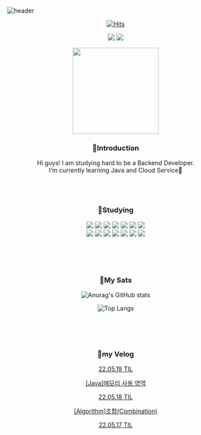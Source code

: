 ![header](https://capsule-render.vercel.app/api?type=waving&color=0:D880FD,100:68F7F0&height=300&section=header&text=Hello%20I'm%20YEJI&fontSize=90&fontColor=ffffff)

[<div align=center>![Hits](https://hits.seeyoufarm.com/api/count/incr/badge.svg?url=https%3A%2F%2Fgithub.com%2Fnnakki%2Fhit-counter&count_bg=%23E093E2&title_bg=%2320D9E0&icon=github.svg&icon_color=%23FFFFFF&title=hits&edge_flat=false)](https://hits.seeyoufarm.com)
 
<a href="https://velog.io/@nnakki"><img src="https://img.shields.io/badge/Velog-20C997?style=for-the-badge&logo=Velog&logoColor=white"></a>
<a href="https://www.instagram.com/ddaamg/"><img src="https://img.shields.io/badge/Instagram-E4405F?style=for-the-badge&logo=Instagram&logoColor=white"></a>

<p align="center"><img src="https://media.giphy.com/media/du3J3cXyzhj75IOgvA/giphy.gif" width="200"/></p>
<p align="center">

### <div align=center>💜Introduction</div>
<div align=center>Hi guys! I am studying hard to be a Backend Developer.</div>
<div align=center>I’m currently learning Java and Cloud Service🤍</div>

</br>
</br>
</br>

### <div align=center>💜Studying</div>
<div align=center> <img src="https://img.shields.io/badge/Java-007396?style=for-the-badge&logo=Java&logoColor=white"/> <img src="https://img.shields.io/badge/Spring-6db33f?style=for-the-badge&logo=Spring&logoColor=white"/> <img src="https://img.shields.io/badge/Spring Boot-6db33f?style=for-the-badge&logo=Spring%20Boot&logoColor=white"/> <img src="https://img.shields.io/badge/Python-3776ab?style=for-the-badge&logo=Python&logoColor=white"/>
 <img src="https://img.shields.io/badge/JavaScript-F7DF1E?style=for-the-badge&logo=JavaScript&logoColor=white"/>
 <img src="https://img.shields.io/badge/CSS3-1572b6?style=for-the-badge&logo=CSS3&logoColor=white"/>
 <img src="https://img.shields.io/badge/HTML5-e34f26?style=for-the-badge&logo=HTML5&logoColor=white"/>

<div align=center> <img src="https://img.shields.io/badge/MySQL-4479A1?style=for-the-badge&logo=MySQL&logoColor=white"/> <img src="https://img.shields.io/badge/Oracle-F80000?style=for-the-badge&logo=Oracle&logoColor=white"/>
 <img src="https://img.shields.io/badge/Gradle-02303a?style=for-the-badge&logo=Gradle&logoColor=white"/>
 <img src="https://img.shields.io/badge/Git-F05032?style=for-the-badge&logo=Git&logoColor=white"/> <img src="https://img.shields.io/badge/Amazon AWS-232F32?style=for-the-badge&logo=Amazon%20AWS&logoColor=white"/>
 <img src="https://img.shields.io/badge/Microsoft Azure-0078d4?style=for-the-badge&logo=Microsoft%20Azure&logoColor=white"/>
 <img src="https://img.shields.io/badge/Google Cloud-4285f4?style=for-the-badge&logo=Google%20Cloud&logoColor=white"/>
  
  </br></br></br>

### <div align=center>💜My Sats</div>

![Anurag's GitHub stats](https://github-readme-stats.vercel.app/api?username=nnakki&show_icons=true&theme=radical)

![Top Langs](https://github-readme-stats.vercel.app/api/top-langs/?username=nnakki&layout=compact&theme=radical)

</br>
</br>
</br>


### <div align=center>💜my Velog</div>
<!--VELOG:START-->
[22.05.19 TIL](https://velog.io/@nnakki/22.05.19-TIL)

[[Java]메모리 사용 영역](https://velog.io/@nnakki/Java%EB%A9%94%EB%AA%A8%EB%A6%AC-%EC%82%AC%EC%9A%A9-%EC%98%81%EC%97%AD)

[22.05.18 TIL](https://velog.io/@nnakki/22.05.18-TIL)

[[Algorithm]조합(Combination)](https://velog.io/@nnakki/Algorithm%EC%A1%B0%ED%95%A9Combination)

[22.05.17 TIL](https://velog.io/@nnakki/22.05.17-TIL)

<!--VELOG:END-->

<!---
nnakki/nnakki is a ✨ special ✨ repository because its `README.md` (this file) appears on your GitHub profile.
You can click the Preview link to take a look at your changes.
--->
